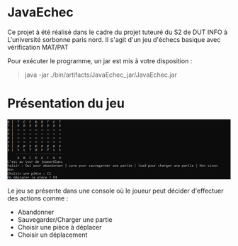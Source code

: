 # JavaEchec 


Ce projet à été réalisé dans le cadre du projet tuteuré du S2 de DUT INFO à L'université sorbonne paris nord.
Il s'agit d'un jeu d'échecs basique avec vérification MAT/PAT

Pour exécuter le programme, un jar est mis à votre disposition :

> java -jar ./bin/artifacts/JavaEchec_jar/JavaEchec.jar


# Présentation du jeu
![Presentation](./img/presentation.png)

Le jeu se présente dans une console où le joueur peut décider d'effectuer des actions comme :
* Abandonner
* Sauvegarder/Charger une partie
* Choisir une pièce à déplacer
* Choisir un déplacement


